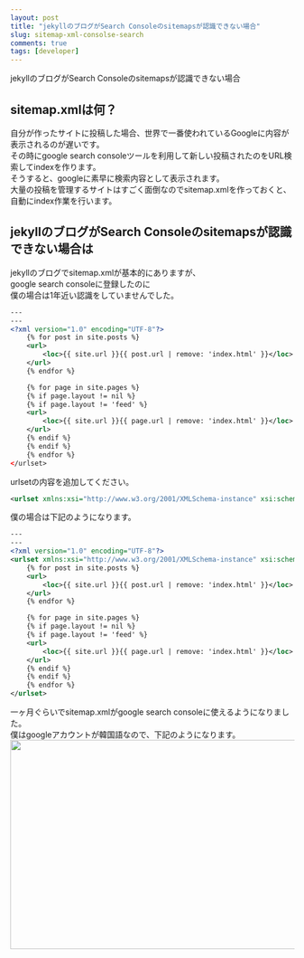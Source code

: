 ```yaml
---
layout: post
title: "jekyllのブログがSearch Consoleのsitemapsが認識できない場合"
slug: sitemap-xml-consolse-search
comments: true
tags: [developer]
---
```

jekyllのブログがSearch Consoleのsitemapsが認識できない場合

## sitemap.xmlは何？
自分が作ったサイトに投稿した場合、世界で一番使われているGoogleに内容が表示されるのが遅いです。  
その時にgoogle search consoleツールを利用して新しい投稿されたのをURL検索してindexを作ります。  
そうすると、googleに素早に検索内容として表示されます。  
大量の投稿を管理するサイトはすごく面倒なのでsitemap.xmlを作っておくと、  
自動にindex作業を行います。　　

## jekyllのブログがSearch Consoleのsitemapsが認識できない場合は
jekyllのブログでsitemap.xmlが基本的にありますが、  
google search consoleに登録したのに  
僕の場合は1年近い認識をしていませんでした。　　

```xml
---
---
<?xml version="1.0" encoding="UTF-8"?>
    {% for post in site.posts %}
    <url>
        <loc>{{ site.url }}{{ post.url | remove: 'index.html' }}</loc>
    </url>
    {% endfor %}

    {% for page in site.pages %}
    {% if page.layout != nil %}
    {% if page.layout != 'feed' %}
    <url>
        <loc>{{ site.url }}{{ page.url | remove: 'index.html' }}</loc>
    </url>
    {% endif %}
    {% endif %}
    {% endfor %}
</urlset>
```


urlsetの内容を追加してください。    
```xml
<urlset xmlns:xsi="http://www.w3.org/2001/XMLSchema-instance" xsi:schemaLocation="http://www.sitemaps.org/schemas/sitemap/0.9 http://www.sitemaps.org/schemas/sitemap/0.9/sitemap.xsd" xmlns="http://www.sitemaps.org/schemas/sitemap/0.9">
```


僕の場合は下記のようになります。

```xml
---
---
<?xml version="1.0" encoding="UTF-8"?>
<urlset xmlns:xsi="http://www.w3.org/2001/XMLSchema-instance" xsi:schemaLocation="http://www.sitemaps.org/schemas/sitemap/0.9 http://www.sitemaps.org/schemas/sitemap/0.9/sitemap.xsd" xmlns="http://www.sitemaps.org/schemas/sitemap/0.9">
    {% for post in site.posts %}
    <url>
        <loc>{{ site.url }}{{ post.url | remove: 'index.html' }}</loc>
    </url>
    {% endfor %}

    {% for page in site.pages %}
    {% if page.layout != nil %}
    {% if page.layout != 'feed' %}
    <url>
        <loc>{{ site.url }}{{ page.url | remove: 'index.html' }}</loc>
    </url>
    {% endif %}
    {% endif %}
    {% endfor %}
</urlset>
```


一ヶ月ぐらいでsitemap.xmlがgoogle search consoleに使えるようになりました。  
僕はgoogleアカウントが韓国語なので、下記のようになります。  
<img src="https://drive.google.com/uc?export=view&id=1sE2UzWQMjmQ21s8MOkldFuLv7_-R8v9L"  width="700" height="370"> 